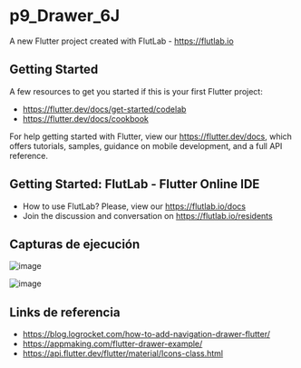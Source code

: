 # p9_Drawer_6J

A new Flutter project created with FlutLab - https://flutlab.io

## Getting Started

A few resources to get you started if this is your first Flutter project:

- https://flutter.dev/docs/get-started/codelab
- https://flutter.dev/docs/cookbook

For help getting started with Flutter, view our
https://flutter.dev/docs, which offers tutorials,
samples, guidance on mobile development, and a full API reference.

## Getting Started: FlutLab - Flutter Online IDE

- How to use FlutLab? Please, view our https://flutlab.io/docs
- Join the discussion and conversation on https://flutlab.io/residents


## Capturas de ejecución

![image](https://github.com/AnaValeriaLunaArredondo1507/p9_drawer_6J/assets/143547915/99ea6d86-cf91-41e1-aaab-f6425f6e948b)

![image](https://github.com/AnaValeriaLunaArredondo1507/p9_drawer_6J/assets/143547915/6b460bc2-29ba-48da-81e4-e958e82ad989)

## Links de referencia
- https://blog.logrocket.com/how-to-add-navigation-drawer-flutter/
- https://appmaking.com/flutter-drawer-example/
- https://api.flutter.dev/flutter/material/Icons-class.html
